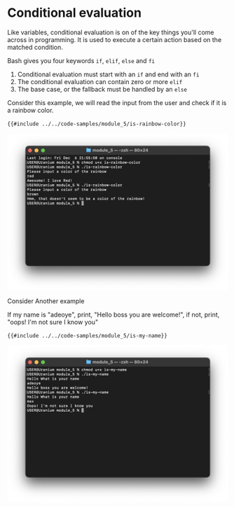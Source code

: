 # Conditional evaluation

Like variables, conditional evaluation is on of the key things you'll come across in
programming. It is used to execute a certain action based on the matched
condition.

Bash gives you four keywords `if`, `elif`, `else` and `fi`

1. Conditional evaluation must start with an `if` and end with an `fi`
2. The conditional evaluation can contain zero or more `elif`
3. The base case, or the fallback must be handled by an `else`

Consider this example, we will read the input from the user and check if it is a rainbow color.

```sh
{{#include ../../code-samples/module_5/is-rainbow-color}}
```

![rainbow](../../assets/shell-scripting/module_5_is-rainbow-color.png)

Consider Another example

If my name is "adeoye", print, "Hello boss you are welcome!", if not, print,
"oops! I'm not sure I know you"

```sh
{{#include ../../code-samples/module_5/is-my-name}}
```

![is my name](../../assets/shell-scripting/module_5-is-my-name.png)
